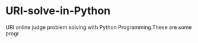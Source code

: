 # URI-solve-in-Python
URI online judge problem solving with Python Programming.These are some progr
